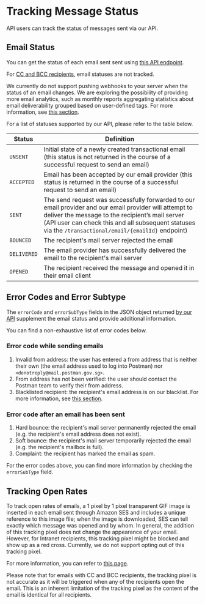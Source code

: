 # Tracking Message Status

API users can track the status of messages sent via our API.

## Email Status

You can get the status of each email sent sent using [this API endpoint](../programmatic-email-api/get-email-by-id-api.md).

For [CC and BCC recipients](../programmatic-email-api/send-email-api/cc-and-bcc.md), email statuses are not tracked.

We currently do not support pushing webhooks to your server when the status of an email changes. We are exploring the possibility of providing more email analytics, such as monthly reports aggregating statistics about email deliverability grouped based on user-defined tags. For more information, see [this section](../programmatic-email-api/send-email-api/email-tagging-and-classification.md).

For a list of statuses supported by our API, please refer to the table below.

| Status      | Definition                                                                                                                                                                                                                                                          |
| ----------- | ------------------------------------------------------------------------------------------------------------------------------------------------------------------------------------------------------------------------------------------------------------------- |
| `UNSENT`    | Initial state of a newly created transactional email (this status is not returned in the course of a successful request to send an email)                                                                                                                           |
| `ACCEPTED`  | Email has been accepted by our email provider (this status is returned in the course of a successful request to send an email)                                                                                                                                      |
| `SENT`      | The send request was successfully forwarded to our email provider and our email provider will attempt to deliver the message to the recipient’s mail server (API user can check this and all subsequent statuses via the `/transactional/email/{emailId}` endpoint) |
| `BOUNCED`   | The recipient's mail server rejected the email                                                                                                                                                                                                                      |
| `DELIVERED` | The email provider has successfully delivered the email to the recipient's mail server                                                                                                                                                                              |
| `OPENED`    | The recipient received the message and opened it in their email client                                                                                                                                                                                              |

## Error Codes and Error Subtype

The `errorCode` and `errorSubType` fields in the JSON object returned [by our API](../programmatic-email-api/get-email-by-id-api.md) supplement the email status and provide additional information.

You can find a non-exhaustive list of error codes below.

### Error code while sending emails

1. Invalid from address: the user has entered a from address that is neither their own (the email address used to log into Postman) nor `<donotreply@mail.postman.gov.sg>`.
2. From address has not been verified: the user should contact the Postman team to verify their from address.
3. Blacklisted recipient: the recipient's email address is on our blacklist. For more information, see [this section](../programmatic-email-api/send-email-api/recipient-blacklist.md).

### Error code after an email has been sent

1. Hard bounce: the recipient's mail server permanently rejected the email (e.g. the recipient's email address does not exist).
2. Soft bounce: the recipient's mail server temporarily rejected the email (e.g. the recipient's mailbox is full).
3. Complaint: the recipient has marked the email as spam.

For the error codes above, you can find more information by checking the `errorSubType` field.

## Tracking Open Rates

To track open rates of emails, a 1 pixel by 1 pixel transparent GIF image is inserted in each email sent through Amazon SES and includes a unique reference to this image file; when the image is downloaded, SES can tell exactly which message was opened and by whom. In general, the addition of this tracking pixel does not change the appearance of your email. However, for Intranet recipients, this tracking pixel might be blocked and show up as a red cross. Currently, we do not support opting out of this tracking pixel.

For more information, you can refer to [this page](https://docs.aws.amazon.com/ses/latest/dg/faqs-metrics.html).

Please note that for emails with CC and BCC recipients, the tracking pixel is not accurate as it will be triggered when any of the recipients open the email. This is an inherent limitation of the tracking pixel as the content of the email is identical for all recipients.
